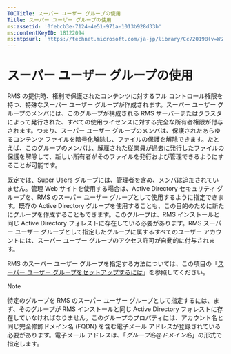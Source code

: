 ```yaml
---
TOCTitle: スーパー ユーザー グループの使用
Title: スーパー ユーザー グループの使用
ms:assetid: '0febcb3e-7124-4e51-971a-1013b928d33b'
ms:contentKeyID: 18122094
ms:mtpsurl: 'https://technet.microsoft.com/ja-jp/library/Cc720198(v=WS.10)'
---
```


スーパー ユーザー グループの使用
================================

RMS の提供時、権利で保護されたコンテンツに対するフル コントロール権限を持つ、特殊なスーパー ユーザー グループが作成されます。スーパー ユーザー グループのメンバには、このグループが構成される RMS サーバーまたはクラスタによって発行された、すべての使用ライセンスに対する完全な所有者権限が付与されます。つまり、スーパー ユーザー グループのメンバは、保護されたあらゆるコンテンツ ファイルを暗号化解除し、ファイルの保護を解除できます。たとえば、このグループのメンバは、解雇された従業員が過去に発行したファイルの保護を解除して、新しい所有者がそのファイルを発行および管理できるようにすることが可能です。

既定では、Super Users グループには、管理者を含め、メンバは追加されていません。管理 Web サイトを使用する場合は、Active Directory セキュリティ グループを、RMS のスーパー ユーザー グループとして使用するように指定できます。既存の Active Directory グループを使用することも、この目的のために新たにグループを作成することもできます。このグループは、RMS インストールと同じ Active Directory フォレストに存在している必要があります。RMS スーパー ユーザー グループとして指定したグループに属するすべてのユーザー アカウントには、スーパー ユーザー グループのアクセス許可が自動的に付与されます。

RMS のスーパー ユーザー グループを指定する方法については、この項目の「[スーパー ユーザー グループをセットアップするには](https://technet.microsoft.com/f2ef847e-2824-471f-9079-5c343094aba8)」を参照してください。

> [!Note]  
> 特定のグループを RMS のスーパー ユーザー グループとして指定するには、まず、そのグループが RMS インストールと同じ Active Directory フォレストに存在していなければなりません。このグループのプロパティには、アカウント名と同じ完全修飾ドメイン名 (FQDN) を含む電子メール アドレスが登録されている必要があります。電子メール アドレスは、「*グループ名*@*ドメイン名*」の形式で指定します。 
